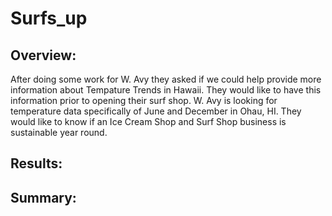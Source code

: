 # Surfs_up

## Overview: 
After doing some work for W. Avy they asked if we could help provide more information about Tempature Trends in Hawaii. They would like to have this information prior to opening their surf shop. W. Avy is looking for temperature data specifically of June and December in Ohau, HI. They would like to know if an Ice Cream Shop and Surf Shop business is sustainable year round. 


## Results:

## Summary: 
